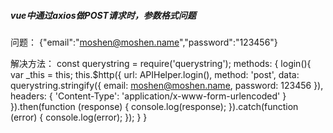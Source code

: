     
##### vue中通过axios做POST请求时，参数格式问题
 
问题： {"email":"moshen@moshen.name","password":"123456"}

解决方法：
    const querystring = require('querystring');
    methods: {
        login(){
            var _this = this;
            this.$http({
            url: APIHelper.login(),
            method: 'post',
            data: querystring.stringify({
              email: moshen@moshen.name,
              password: 123456
            }),
            headers: {
              'Content-Type': 'application/x-www-form-urlencoded'
            }
            }).then(function (response) {
              console.log(response);
            }).catch(function (error) {
              console.log(error);
            });
        }
    }

